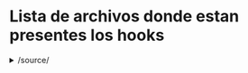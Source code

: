# Lista de archivos donde estan presentes los hooks
<details>
  <summary>/source/</summary>
  
  ## Heading
  1. A numbered
  2. list
     * With some
     * Sub bullets
</details>
